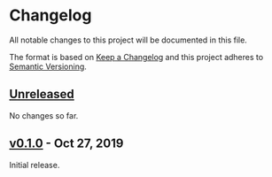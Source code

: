 # Changelog

All notable changes to this project will be documented in this file.

The format is based on [Keep a Changelog](http://keepachangelog.com/en/1.0.0/)
and this project adheres to [Semantic Versioning](http://semver.org/spec/v2.0.0.html).

## [Unreleased]

No changes so far.

## [v0.1.0] - Oct 27, 2019

Initial release.

[Unreleased]: https://github.com/julian7/sensulib
[v0.1.0]: https://github.com/julian7/sensulib/releases/tag/v0.1.0
